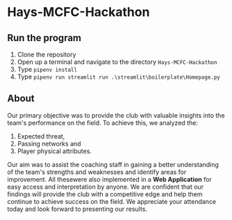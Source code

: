 # Hays-MCFC-Hackathon


## Run the program

1. Clone the repository
2. Open up a terminal and navigate to the directory `Hays-MCFC-Hackathon`
3. Type `pipenv install`
4. Type `pipenv run streamlit run .\streamlit\boilerplate\Homepage.py`

## About


Our primary objective was to provide the club with valuable insights into the team's performance on the field. To achieve this, we analyzed the: 
1. Expected threat, 
2. Passing networks and  
3. Player physical attributes. 

Our aim was to assist the coaching staff in gaining a better understanding of the team's strengths and weaknesses and identify areas for improvement. All thesewere also  implemented in a **Web Application** for easy access and interpretation by anyone. We are confident that our findings will provide the club with a competitive edge and help them continue to achieve success on the field. We appreciate your attendance today and look forward to presenting our results.